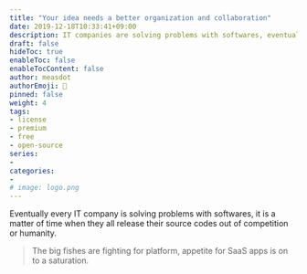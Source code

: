 ```yaml
---
title: "Your idea needs a better organization and collaboration"
date: 2019-12-18T10:33:41+09:00
description: IT companies are solving problems with softwares, eventually they all will open their source codes out of competition.
draft: false
hideToc: true
enableToc: false
enableTocContent: false
author: measdot
authorEmoji: 🎅
pinned: false
weight: 4
tags:
- license
- premium
- free
- open-source
series:
-
categories:
- 
# image: logo.png
---
```


Eventually every IT company is solving problems with softwares, it is a matter of time when they all release their source codes out of competition or humanity.

> The big fishes are fighting for platform, appetite for SaaS apps is on to a saturation.
